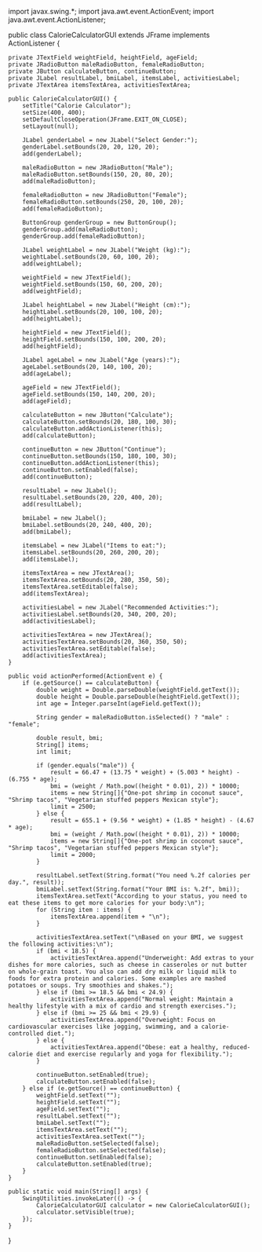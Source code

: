 import javax.swing.*;
import java.awt.event.ActionEvent;
import java.awt.event.ActionListener;

public class CalorieCalculatorGUI extends JFrame implements ActionListener {

    private JTextField weightField, heightField, ageField;
    private JRadioButton maleRadioButton, femaleRadioButton;
    private JButton calculateButton, continueButton;
    private JLabel resultLabel, bmiLabel, itemsLabel, activitiesLabel;
    private JTextArea itemsTextArea, activitiesTextArea;

    public CalorieCalculatorGUI() {
        setTitle("Calorie Calculator");
        setSize(400, 400);
        setDefaultCloseOperation(JFrame.EXIT_ON_CLOSE);
        setLayout(null);

        JLabel genderLabel = new JLabel("Select Gender:");
        genderLabel.setBounds(20, 20, 120, 20);
        add(genderLabel);

        maleRadioButton = new JRadioButton("Male");
        maleRadioButton.setBounds(150, 20, 80, 20);
        add(maleRadioButton);

        femaleRadioButton = new JRadioButton("Female");
        femaleRadioButton.setBounds(250, 20, 100, 20);
        add(femaleRadioButton);

        ButtonGroup genderGroup = new ButtonGroup();
        genderGroup.add(maleRadioButton);
        genderGroup.add(femaleRadioButton);

        JLabel weightLabel = new JLabel("Weight (kg):");
        weightLabel.setBounds(20, 60, 100, 20);
        add(weightLabel);

        weightField = new JTextField();
        weightField.setBounds(150, 60, 200, 20);
        add(weightField);

        JLabel heightLabel = new JLabel("Height (cm):");
        heightLabel.setBounds(20, 100, 100, 20);
        add(heightLabel);

        heightField = new JTextField();
        heightField.setBounds(150, 100, 200, 20);
        add(heightField);

        JLabel ageLabel = new JLabel("Age (years):");
        ageLabel.setBounds(20, 140, 100, 20);
        add(ageLabel);

        ageField = new JTextField();
        ageField.setBounds(150, 140, 200, 20);
        add(ageField);

        calculateButton = new JButton("Calculate");
        calculateButton.setBounds(20, 180, 100, 30);
        calculateButton.addActionListener(this);
        add(calculateButton);

        continueButton = new JButton("Continue");
        continueButton.setBounds(150, 180, 100, 30);
        continueButton.addActionListener(this);
        continueButton.setEnabled(false);
        add(continueButton);

        resultLabel = new JLabel();
        resultLabel.setBounds(20, 220, 400, 20);
        add(resultLabel);

        bmiLabel = new JLabel();
        bmiLabel.setBounds(20, 240, 400, 20);
        add(bmiLabel);

        itemsLabel = new JLabel("Items to eat:");
        itemsLabel.setBounds(20, 260, 200, 20);
        add(itemsLabel);

        itemsTextArea = new JTextArea();
        itemsTextArea.setBounds(20, 280, 350, 50);
        itemsTextArea.setEditable(false);
        add(itemsTextArea);

        activitiesLabel = new JLabel("Recommended Activities:");
        activitiesLabel.setBounds(20, 340, 200, 20);
        add(activitiesLabel);

        activitiesTextArea = new JTextArea();
        activitiesTextArea.setBounds(20, 360, 350, 50);
        activitiesTextArea.setEditable(false);
        add(activitiesTextArea);
    }

    public void actionPerformed(ActionEvent e) {
        if (e.getSource() == calculateButton) {
            double weight = Double.parseDouble(weightField.getText());
            double height = Double.parseDouble(heightField.getText());
            int age = Integer.parseInt(ageField.getText());

            String gender = maleRadioButton.isSelected() ? "male" : "female";

            double result, bmi;
            String[] items;
            int limit;

            if (gender.equals("male")) {
                result = 66.47 + (13.75 * weight) + (5.003 * height) - (6.755 * age);
                bmi = (weight / Math.pow((height * 0.01), 2)) * 10000;
                items = new String[]{"One-pot shrimp in coconut sauce", "Shrimp tacos", "Vegetarian stuffed peppers Mexican style"};
                limit = 2500;
            } else {
                result = 655.1 + (9.56 * weight) + (1.85 * height) - (4.67 * age);
                bmi = (weight / Math.pow((height * 0.01), 2)) * 10000;
                items = new String[]{"One-pot shrimp in coconut sauce", "Shrimp tacos", "Vegetarian stuffed peppers Mexican style"};
                limit = 2000;
            }

            resultLabel.setText(String.format("You need %.2f calories per day.", result));
            bmiLabel.setText(String.format("Your BMI is: %.2f", bmi));
            itemsTextArea.setText("According to your status, you need to eat these items to get more calories for your body:\n");
            for (String item : items) {
                itemsTextArea.append(item + "\n");
            }

            activitiesTextArea.setText("\nBased on your BMI, we suggest the following activities:\n");
            if (bmi < 18.5) {
                activitiesTextArea.append("Underweight: Add extras to your dishes for more calories, such as cheese in casseroles or nut butter on whole-grain toast. You also can add dry milk or liquid milk to foods for extra protein and calories. Some examples are mashed potatoes or soups. Try smoothies and shakes.");
            } else if (bmi >= 18.5 && bmi < 24.9) {
                activitiesTextArea.append("Normal weight: Maintain a healthy lifestyle with a mix of cardio and strength exercises.");
            } else if (bmi >= 25 && bmi < 29.9) {
                activitiesTextArea.append("Overweight: Focus on cardiovascular exercises like jogging, swimming, and a calorie-controlled diet.");
            } else {
                activitiesTextArea.append("Obese: eat a healthy, reduced-calorie diet and exercise regularly and yoga for flexibility.");
            }

            continueButton.setEnabled(true);
            calculateButton.setEnabled(false);
        } else if (e.getSource() == continueButton) {
            weightField.setText("");
            heightField.setText("");
            ageField.setText("");
            resultLabel.setText("");
            bmiLabel.setText("");
            itemsTextArea.setText("");
            activitiesTextArea.setText("");
            maleRadioButton.setSelected(false);
            femaleRadioButton.setSelected(false);
            continueButton.setEnabled(false);
            calculateButton.setEnabled(true);
        }
    }

    public static void main(String[] args) {
        SwingUtilities.invokeLater(() -> {
            CalorieCalculatorGUI calculator = new CalorieCalculatorGUI();
            calculator.setVisible(true);
        });
    }
}
